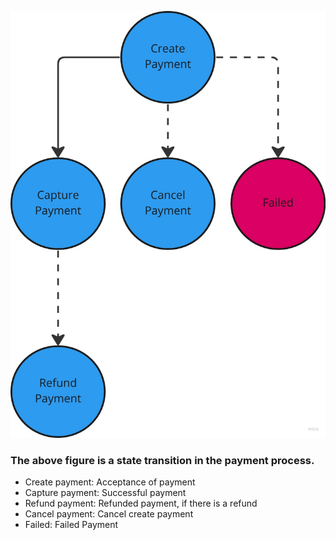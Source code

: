![schema.jpg](img/schema.jpg)

### The above figure is a state transition in the payment process.

* Create payment: Acceptance of payment
* Capture payment: Successful payment
* Refund payment: Refunded payment, if there is a refund
* Cancel payment: Cancel create payment
* Failed: Failed Payment